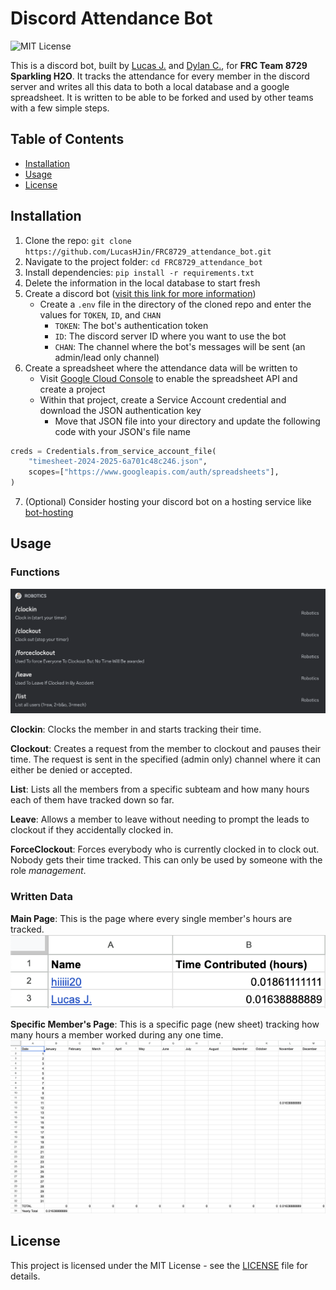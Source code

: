 # Discord Attendance Bot

![MIT License](https://img.shields.io/badge/License-MIT-yellow.svg)

This is a discord bot, built by [Lucas J.](https://github.com/LucasHJin) and [Dylan C.](https://github.com/RaiiClouds), for **FRC Team 8729 Sparkling H2O**. It tracks the attendance for every member in the discord server and writes all this data to both a local database and a google spreadsheet. It is written to be able to be forked and used by other teams with a few simple steps.

## Table of Contents
- [Installation](#installation)
- [Usage](#usage)
- [License](#license)

## Installation
1. Clone the repo: 
`git clone https://github.com/LucasHJin/FRC8729_attendance_bot.git`
2. Navigate to the project folder: 
`cd FRC8729_attendance_bot`
3. Install dependencies: 
`pip install -r requirements.txt`
4. Delete the information in the local database to start fresh
5. Create a discord bot ([visit this link for more information](https://discord.com/developers/applications))
   - Create a `.env` file in the directory of the cloned repo and enter the values for `TOKEN`, `ID`, and `CHAN`
     - `TOKEN`: The bot's authentication token
     - `ID`: The discord server ID where you want to use the bot
     - `CHAN`: The channel where the bot's messages will be sent (an admin/lead only channel)
6. Create a spreadsheet where the attendance data will be written to
   - Visit [Google Cloud Console](https://console.cloud.google.com/apis/library/sheets.googleapis.com) to enable the spreadsheet API and create a project
   - Within that project, create a Service Account credential and download the JSON authentication key
     - Move that JSON file into your directory and update the following code with your JSON's file name
```python
creds = Credentials.from_service_account_file(
    "timesheet-2024-2025-6a701c48c246.json",
    scopes=["https://www.googleapis.com/auth/spreadsheets"],
)
```
7. (Optional) Consider hosting your discord bot on a hosting service like [bot-hosting](https://bot-hosting.net/)

## Usage 
### Functions
![Robot Functions](assets/Robot%20Functions.png)

**Clockin**: Clocks the member in and starts tracking their time.

**Clockout**: Creates a request from the member to clockout and pauses their time. The request is sent in the specified (admin only) channel where it can either be denied or accepted.

**List**: Lists all the members from a specific subteam and how many hours each of them have tracked down so far.

**Leave**: Allows a member to leave without needing to prompt the leads to clockout if they accidentally clocked in.

**ForceClockout**: Forces everybody who is currently clocked in to clock out. Nobody gets their time tracked. This can only be used by someone with the role *management*.
 
### Written Data
**Main Page**: This is the page where every single member's hours are tracked.
![Main Page](assets/Main%20Page.png)

**Specific Member's Page**: This is a specific page (new sheet) tracking how many hours a member worked during any one time.
![Calendar Page](assets/Calendar%20Page.png)

## License
This project is licensed under the MIT License - see the [LICENSE](LICENSE) file for details.
